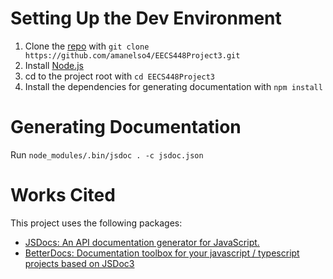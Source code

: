 # Setting Up the Dev Environment

1. Clone the [repo](https://github.com/amanelso4/EECS448Project3) with `git clone https://github.com/amanelso4/EECS448Project3.git`
1. Install [Node.js](https://nodejs.org/en/)
1. cd to the project root with `cd EECS448Project3`
1. Install the dependencies for generating documentation with `npm install`

# Generating Documentation
Run `node_modules/.bin/jsdoc . -c jsdoc.json`

# Works Cited
This project uses the following packages:
- [JSDocs: An API documentation generator for JavaScript.](https://github.com/jsdoc/jsdoc)
- [BetterDocs: Documentation toolbox for your javascript / typescript projects based on JSDoc3](https://github.com/SoftwareBrothers/better-docs)
